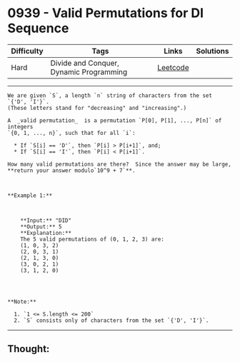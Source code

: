 # 0939 - Valid Permutations for DI Sequence

Difficulty  | Tags | Links | Solutions
----------- | ---- | ----- | -----
Hard | Divide and Conquer, Dynamic Programming | [Leetcode](https://leetcode.com/problems/valid-permutations-for-di-sequence/description/) |


-----------

```
We are given `S`, a length `n` string of characters from the set `{'D', 'I'}`.
(These letters stand for "decreasing" and "increasing".)

A  _valid permutation_  is a permutation `P[0], P[1], ..., P[n]` of integers
`{0, 1, ..., n}`, such that for all `i`:

  * If `S[i] == 'D'`, then `P[i] > P[i+1]`, and;
  * If `S[i] == 'I'`, then `P[i] < P[i+1]`.

How many valid permutations are there?  Since the answer may be large,
**return your answer modulo`10^9 + 7`**.



**Example 1:**

    
    
    **Input:** "DID"
    **Output:** 5
    **Explanation:**
    The 5 valid permutations of (0, 1, 2, 3) are:
    (1, 0, 3, 2)
    (2, 0, 3, 1)
    (2, 1, 3, 0)
    (3, 0, 2, 1)
    (3, 1, 2, 0)
    



**Note:**

  1. `1 <= S.length <= 200`
  2. `S` consists only of characters from the set `{'D', 'I'}`.
```

-----------

## Thought:
